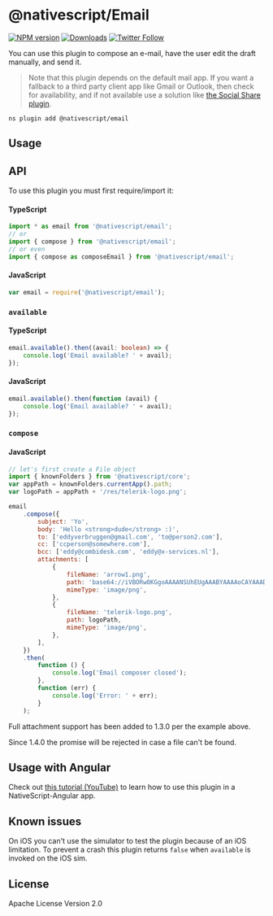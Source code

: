 # @nativescript/Email

[![NPM version][npm-image]][npm-url]
[![Downloads][downloads-image]][npm-url]
[![Twitter Follow][twitter-image]][twitter-url]

[npm-image]: http://img.shields.io/npm/v/nativescript-email.svg
[npm-url]: https://npmjs.org/package/nativescript-email
[downloads-image]: http://img.shields.io/npm/dm/nativescript-email.svg
[twitter-image]: https://img.shields.io/twitter/follow/eddyverbruggen.svg?style=social&label=Follow%20me
[twitter-url]: https://twitter.com/eddyverbruggen

You can use this plugin to compose an e-mail, have the user edit the draft manually, and send it.

> Note that this plugin depends on the default mail app. If you want a fallback to a third party client app like Gmail or Outlook, then check for availability, and if not available use a solution like [the Social Share plugin](https://github.com/tjvantoll/nativescript-social-share).

```cli
ns plugin add @nativescript/email
```

## Usage

## API

To use this plugin you must first require/import it:

#### TypeScript

```typescript
import * as email from '@nativescript/email';
// or
import { compose } from '@nativescript/email';
// or even
import { compose as composeEmail } from '@nativescript/email';
```

#### JavaScript

```js
var email = require('@nativescript/email');
```

### `available`

#### TypeScript

```typescript
email.available().then((avail: boolean) => {
	console.log('Email available? ' + avail);
});
```

#### JavaScript

```js
email.available().then(function (avail) {
	console.log('Email available? ' + avail);
});
```

### `compose`

#### JavaScript

```js
// let's first create a File object
import { knownFolders } from '@nativescript/core';
var appPath = knownFolders.currentApp().path;
var logoPath = appPath + '/res/telerik-logo.png';

email
	.compose({
		subject: 'Yo',
		body: 'Hello <strong>dude</strong> :)',
		to: ['eddyverbruggen@gmail.com', 'to@person2.com'],
		cc: ['ccperson@somewhere.com'],
		bcc: ['eddy@combidesk.com', 'eddy@x-services.nl'],
		attachments: [
			{
				fileName: 'arrow1.png',
				path: 'base64://iVBORw0KGgoAAAANSUhEUgAAABYAAAAoCAYAAAD6xArmAAAACXBIWXMAABYlAAAWJQFJUiTwAAAAHGlET1QAAAACAAAAAAAAABQAAAAoAAAAFAAAABQAAAB5EsHiAAAAAEVJREFUSA1iYKAimDhxYjwIU9FIBgaQgZMmTfoPwlOmTJGniuHIhlLNxaOGwiNqNEypkwlGk9RokoIUfaM5ijo5Clh9AAAAAP//ksWFvgAAAEFJREFUY5g4cWL8pEmT/oMwiM1ATTBqONbQHA2W0WDBGgJYBUdTy2iwYA0BrILDI7VMmTJFHqv3yBUEBQsIg/QDAJNpcv6v+k1ZAAAAAElFTkSuQmCC',
				mimeType: 'image/png',
			},
			{
				fileName: 'telerik-logo.png',
				path: logoPath,
				mimeType: 'image/png',
			},
		],
	})
	.then(
		function () {
			console.log('Email composer closed');
		},
		function (err) {
			console.log('Error: ' + err);
		}
	);
```

Full attachment support has been added to 1.3.0 per the example above.

Since 1.4.0 the promise will be rejected in case a file can't be found.

## Usage with Angular

Check out [this tutorial (YouTube)](https://www.youtube.com/watch?v=fSnQb9-Gtdk) to learn how to use this plugin in a NativeScript-Angular app.

## Known issues

On iOS you can't use the simulator to test the plugin because of an iOS limitation.
To prevent a crash this plugin returns `false` when `available` is invoked on the iOS sim.

## License

Apache License Version 2.0

